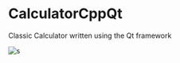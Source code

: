 # CalculatorCppQt
Classic Calculator written using the Qt framework

![s](https://imgur.com/t9IZ3Hh)
